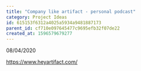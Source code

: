 ```yaml
---
title: "Company like artifact - personal podcast"
category: Project Ideas
id: 615153f6312a4025a5934a9481887173
parent_id: cf710e097645477c9695efb32f07de22
created_at: 1596579679277
---
```


08/04/2020

https://www.heyartifact.com/


    